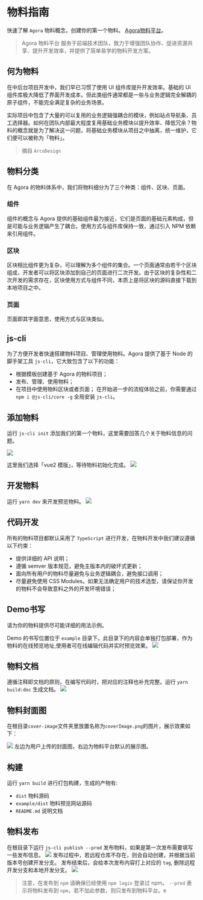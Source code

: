 # 物料指南

快速了解 `Agora` 物料概念，创建你的第一个物料。 [Agora物料平台](https://material-platform.ooaaoo.top/)。

> Agora 物料平台 服务于前端技术团队，致力于增强团队协作、促进资源共享、提升开发效率，并提供了简单易学的物料开发方案。

## 何为物料
在中后台项目开发中，我们早已习惯了使用 UI 组件库提升开发效率。基础的 UI 组件库极大降低了界面开发成本，但此类组件通常都是一些与业务逻辑完全解耦的原子组件，不能完全满足复杂的业务场景。

实际项目中包含了大量的可以复用的业务逻辑强耦合的模块，例如站点导航条、员工选择器。如何在团队内部最大程度复用基础业务模块以提升效率、降低冗余？物料的概念就是为了解决这一问题，将基础业务模块从项目之中抽离，统一维护，它们便可以被称为「物料」。
> 摘自 `ArcoDesign`
## 物料分类
在 Agora 的物料体系中，我们将物料细分为了三个种类：组件、区块、页面。

### 组件
组件的概念与 Agora 提供的基础组件最为接近，它们是页面的基础元素构成，但是可能与业务逻辑产生了耦合。使用方式与组件库保持一致，通过引入 NPM 依赖来引用组件。

### 区块
区块相比组件更为复杂，可以理解为多个组件的集合。一个页面通常由若干个区块组成，开发者可以将区块添加到自己的页面进行二次开发。由于区块的复杂性和二次开发的需求存在，区块使用方式与组件不同，本质上是将区块的源码直接下载到本地项目之中。

### 页面
页面即其字面意思，使用方式与区块类似。
## js-cli
为了方便开发者快速搭建物料项目、管理使用物料。Agora 提供了基于 Node 的脚手架工具 `js-cli`，它大致包含了以下的功能：

- 根据模板创建基于 Agora 的物料项目；
- 发布、管理、使用物料；
- 在项目中使用物料区块或者页面；
在开始进一步的流程体验之前，你需要通过 `npm i @js-cli/core -g` 全局安装 `js-cli`。

## 添加物料
运行 `js-cli init` 添加我们的第一个物料，这里需要回答几个关于物料信息的问题。

<img-wrapper>
   <img src="./images/add.png"/>
</img-wrapper>

这里我们选择「vue2 模版」，等待物料初始化完成。
<img-wrapper>
   <img src="./images/vue2-template.png"/>
</img-wrapper>

## 开发物料
运行 `yarn dev` 来开发预览物料。
<img-wrapper>
   <img src="./images/preview.png"/>
</img-wrapper>

## 代码开发
所有的物料项目都默认采用了 `TypeScript` 进行开发，在物料开发中我们建议遵循以下约束：

- 提供详细的 API 说明；
- 遵循 semver 版本规范，避免主版本内的破坏式更新；
- 面向所有用户的物料尽量避免与业务逻辑耦合，避免接口调用；
- 尽量避免使用 CSS Modules。如果无法确定用户的技术选型，请保证你开发的物料不会导致意料之外的开发环境错误；

## Demo书写
请为你的物料提供尽可能详细的用法示例。

Demo 的书写位置位于 `example` 目录下。此目录下的内容会单独打包部署，作为物料的在线预览地址,使用者可在线编辑代码并实时预览效果。
<img-wrapper>
   <img src="./images/demo.gif"/>
</img-wrapper>

## 物料文档
遵循注释即文档的原则，在编写代码时，把对应的注释也补充完整。运行 `yarn build:doc` 生成文档。
<img-wrapper>
   <img src="./images/doc.png"/>
</img-wrapper>

## 物料封面图
在根目录`cover-image`文件夹里放置名称为`coverImage.png`的图片，展示效果如下：

<img-wrapper>
   <img src="./images/coverImage.png"/>
</img-wrapper>
左边为用户上传的封面图，右边为物料平台默认的展示图。

## 构建
运行 `yarn build` 进行打包构建，生成的产物有:

- `dist` 物料源码
- `example/dist` 物料预览网站源码
- `README.md` 说明文档


## 物料发布
在根目录下运行 `js-cli publish --prod` 发布物料，如果是第一次发布需要填写一些发布信息。
<img-wrapper>
   <img src="./images/publish.png"/>
</img-wrapper>
发布过程中，若远程仓库不存在，则会自动创建，并根据当前版本号创建开发分支。
发布结束后，会给本次发布内容打上对应的 `tag`, 删除远程开发分支和本地开发分支。
<img-wrapper>
   <img src="./images/tag.png"/>
</img-wrapper>

> 注意，在发布到 `npm` 请确保已经使用 `npm login` 登录过 npm。
> `--prod` 表示将物料发布到 `npm`，若不加此参数，则只发布到物料平台。e


